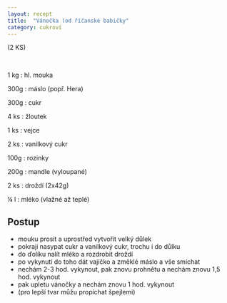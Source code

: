 ```yaml
---
layout: recept
title:  "Vánočka (od říčanské babičky"
category: cukroví
---
```


(2 KS)

<br>

<div class="ingredience" markdown="1">

1 kg
: hl. mouka

300g
: máslo (popř. Hera)

300g
: cukr

4 ks
: žloutek

1 ks
: vejce

2 ks
: vanilkový cukr

100g
: rozinky

200g
: mandle (vyloupané)

2 ks
: droždí (2x42g)

¼ l
: mléko (vlažné až teplé)
 
</div>

## Postup

<div class="postup" markdown="1">  

- mouku prosít a uprostřed vytvořit velký důlek
- pokraji nasypat cukr a vanilkový cukr, trochu i do důlku
- do ďolíku nalít mléko a rozdrobit droždí
- po vykynutí do toho dát vajíčko a změklé máslo a vše smíchat
- nechám 2-3 hod. vykynout, pak znovu prohnětu a nechám znovu 1,5 hod. vykynout
- pak upletu vánočky a nechám znovu 1 hod. vykynout
- (pro lepší tvar můžu propíchat špejlemi)
     
</div>
